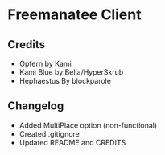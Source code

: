 # Freemanatee Client

Credits
-------------------------------
* Opfern by Kami
* Kami Blue by Bella/HyperSkrub
* Hephaestus By blockparole

Changelog
-------------------------------
* Added MultiPlace option (non-functional)
* Created .gitignore
* Updated README and CREDITS